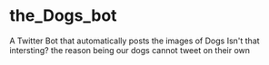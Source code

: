 # the_Dogs_bot
A Twitter Bot that automatically posts the images of Dogs
Isn't that intersting? the reason being our dogs cannot tweet on their own
